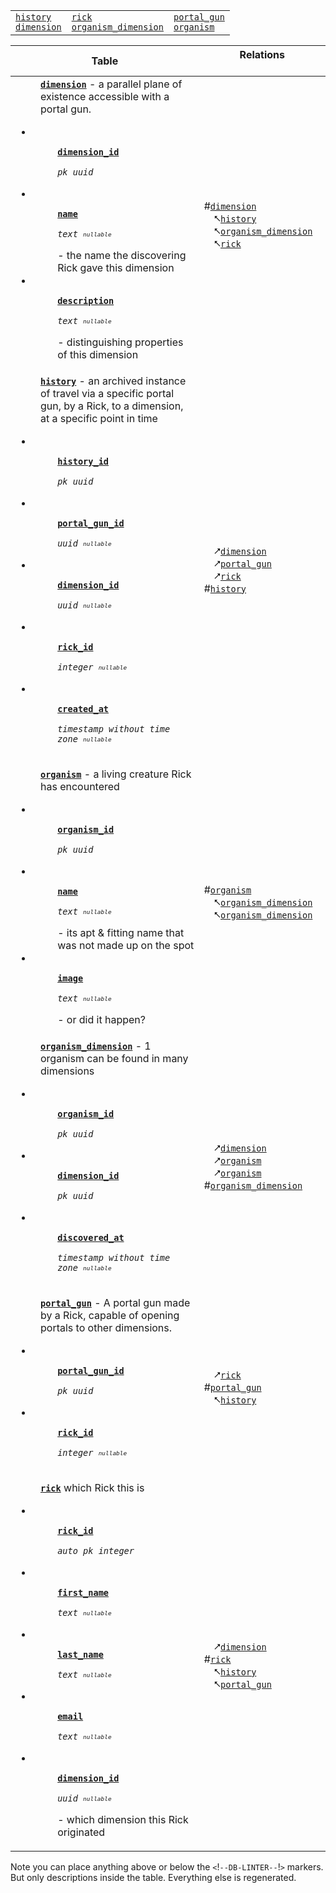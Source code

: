 <!--DB-LINTER-->
<table>
	<!--<thead><tr><th colspan=4 >Tables</th></tr></thead>-->
	<tbody>
		<tr valign=top >
			<td>
				<a href='#history'><code>history</code></a><br>
				<a href='#dimension'><code>dimension</code></a>
			</td>
			<td>
				<a href='#rick'><code>rick</code></a><br>
				<a href='#organism_dimension'><code>organism_dimension</code></a>
			</td>
			<td>
				<a href='#portal_gun'><code>portal_gun</code></a><br>
				<a href='#organism'><code>organism</code></a>
			</td>
		</tr>
	</tbody>
</table>
<table>
	<thead>
		<tr>
			<th>Table</th>
			<th>Relations
			&emsp;&emsp;&emsp;&emsp;&emsp;&emsp;&emsp;&emsp;&emsp;&emsp;&emsp;
			</th>
		</tr>
	</thead>
	<tbody>
			<tr>
			<td id='dimension'>
				<dd alt=table-description>
					<a href='#dimension'><code><b>dimension</b></code></a>
					- a parallel plane of existence accessible with a portal gun.
				</dd>
				<ul alt=table-columns>
					<li id='dimension.dimension_id' >
						<dd alt=column-description>
							<code>
								<b><a href='#dimension.dimension_id'>dimension_id</a></b>
								<i alt=column-type>pk uuid</i>
							</code>
							<!-- replace this comment with dimension.dimension_id description -->
						</dd>
					</li>
					<li id='dimension.name' >
						<dd alt=column-description>
							<code>
								<b><a href='#dimension.name'>name</a></b>
								<i alt=column-type>text <sub><sup>nullable</sup></sub></i>
							</code>
							- the name the discovering Rick gave this dimension
						</dd>
					</li>
					<li id='dimension.description' >
						<dd alt=column-description>
							<code>
								<b><a href='#dimension.description'>description</a></b>
								<i alt=column-type>text <sub><sup>nullable</sup></sub></i>
							</code>
							- distinguishing properties of this dimension
						</dd>
					</li>
				</ul>
			</td>
			<td>
			#<a href='#dimension'><code>dimension</code></a><br/>
			&emsp;⭦<a href='#history'><code>history</code></a><br/>
			&emsp;⭦<a href='#organism_dimension'><code>organism_dimension</code></a><br/>
			&emsp;⭦<a href='#rick'><code>rick</code></a>
			</td>
		</tr>
		<tr>
			<td id='history'>
				<dd alt=table-description>
					<a href='#history'><code><b>history</b></code></a>
					- an archived instance of travel via a specific portal gun, by a Rick, to a dimension, at a specific point in time
				</dd>
				<ul alt=table-columns>
					<li id='history.history_id' >
						<dd alt=column-description>
							<code>
								<b><a href='#history.history_id'>history_id</a></b>
								<i alt=column-type>pk uuid</i>
							</code>
							<!-- replace this comment with history.history_id description -->
						</dd>
					</li>
					<li id='history.portal_gun_id' >
						<dd alt=column-description>
							<code>
								<b><a href='#history.portal_gun_id'>portal_gun_id</a></b>
								<i alt=column-type>uuid <sub><sup>nullable</sup></sub></i>
							</code>
							<!-- replace this comment with history.portal_gun_id description -->
						</dd>
					</li>
					<li id='history.dimension_id' >
						<dd alt=column-description>
							<code>
								<b><a href='#history.dimension_id'>dimension_id</a></b>
								<i alt=column-type>uuid <sub><sup>nullable</sup></sub></i>
							</code>
							<!-- replace this comment with history.dimension_id description -->
						</dd>
					</li>
					<li id='history.rick_id' >
						<dd alt=column-description>
							<code>
								<b><a href='#history.rick_id'>rick_id</a></b>
								<i alt=column-type>integer <sub><sup>nullable</sup></sub></i>
							</code>
							<!-- replace this comment with history.rick_id description -->
						</dd>
					</li>
					<li id='history.created_at' >
						<dd alt=column-description>
							<code>
								<b><a href='#history.created_at'>created_at</a></b>
								<i alt=column-type>timestamp without time zone <sub><sup>nullable</sup></sub></i>
							</code>
							<!-- replace this comment with history.created_at description -->
						</dd>
					</li>
				</ul>
			</td>
			<td>
			&emsp;⭧<a href='#dimension'><code>dimension</code></a><br/>
			&emsp;⭧<a href='#portal_gun'><code>portal_gun</code></a><br/>
			&emsp;⭧<a href='#rick'><code>rick</code></a><br/>
			#<a href='#history'><code>history</code></a>
			</td>
		</tr>
		<tr>
			<td id='organism'>
				<dd alt=table-description>
					<a href='#organism'><code><b>organism</b></code></a>
					- a living creature Rick has encountered
				</dd>
				<ul alt=table-columns>
					<li id='organism.organism_id' >
						<dd alt=column-description>
							<code>
								<b><a href='#organism.organism_id'>organism_id</a></b>
								<i alt=column-type>pk uuid</i>
							</code>
							<!-- replace this comment with organism.organism_id description -->
						</dd>
					</li>
					<li id='organism.name' >
						<dd alt=column-description>
							<code>
								<b><a href='#organism.name'>name</a></b>
								<i alt=column-type>text <sub><sup>nullable</sup></sub></i>
							</code>
							- its apt & fitting name that was not made up on the spot
						</dd>
					</li>
					<li id='organism.image' >
						<dd alt=column-description>
							<code>
								<b><a href='#organism.image'>image</a></b>
								<i alt=column-type>text <sub><sup>nullable</sup></sub></i>
							</code>
							- or did it happen?
						</dd>
					</li>
				</ul>
			</td>
			<td>
			#<a href='#organism'><code>organism</code></a><br/>
			&emsp;⭦<a href='#organism_dimension'><code>organism_dimension</code></a><br/>
			&emsp;⭦<a href='#organism_dimension'><code>organism_dimension</code></a>
			</td>
		</tr>
		<tr>
			<td id='organism_dimension'>
				<dd alt=table-description>
					<a href='#organism_dimension'><code><b>organism_dimension</b></code></a>
					- 1 organism can be found in many dimensions
				</dd>
				<ul alt=table-columns>
					<li id='organism_dimension.organism_id' >
						<dd alt=column-description>
							<code>
								<b><a href='#organism_dimension.organism_id'>organism_id</a></b>
								<i alt=column-type>pk uuid</i>
							</code>
							<!-- replace this comment with organism_dimension.organism_id description -->
						</dd>
					</li>
					<li id='organism_dimension.dimension_id' >
						<dd alt=column-description>
							<code>
								<b><a href='#organism_dimension.dimension_id'>dimension_id</a></b>
								<i alt=column-type>pk uuid</i>
							</code>
							<!-- replace this comment with organism_dimension.dimension_id description -->
						</dd>
					</li>
					<li id='organism_dimension.discovered_at' >
						<dd alt=column-description>
							<code>
								<b><a href='#organism_dimension.discovered_at'>discovered_at</a></b>
								<i alt=column-type>timestamp without time zone <sub><sup>nullable</sup></sub></i>
							</code>
							<!-- replace this comment with organism_dimension.discovered_at description -->
						</dd>
					</li>
				</ul>
			</td>
			<td>
			&emsp;⭧<a href='#dimension'><code>dimension</code></a><br/>
			&emsp;⭧<a href='#organism'><code>organism</code></a><br/>
			&emsp;⭧<a href='#organism'><code>organism</code></a><br/>
			#<a href='#organism_dimension'><code>organism_dimension</code></a>
			</td>
		</tr>
		<tr>
			<td id='portal_gun'>
				<dd alt=table-description>
					<a href='#portal_gun'><code><b>portal_gun</b></code></a>
					- A portal gun made by a Rick, capable of opening portals to other dimensions.
				</dd>
				<ul alt=table-columns>
					<li id='portal_gun.portal_gun_id' >
						<dd alt=column-description>
							<code>
								<b><a href='#portal_gun.portal_gun_id'>portal_gun_id</a></b>
								<i alt=column-type>pk uuid</i>
							</code>
							<!-- replace this comment with portal_gun.portal_gun_id description -->
						</dd>
					</li>
					<li id='portal_gun.rick_id' >
						<dd alt=column-description>
							<code>
								<b><a href='#portal_gun.rick_id'>rick_id</a></b>
								<i alt=column-type>integer <sub><sup>nullable</sup></sub></i>
							</code>
							<!-- replace this comment with portal_gun.rick_id description -->
						</dd>
					</li>
				</ul>
			</td>
			<td>
			&emsp;⭧<a href='#rick'><code>rick</code></a><br/>
			#<a href='#portal_gun'><code>portal_gun</code></a><br/>
			&emsp;⭦<a href='#history'><code>history</code></a>
			</td>
		</tr>
		<tr>
			<td id='rick'>
				<dd alt=table-description>
					<a href='#rick'><code><b>rick</b></code></a>
					which Rick this is
				</dd>
				<ul alt=table-columns>
					<li id='rick.rick_id' >
						<dd alt=column-description>
							<code>
								<b><a href='#rick.rick_id'>rick_id</a></b>
								<i alt=column-type><i title="default generates new value">auto</i> pk integer</i>
							</code>
							<!-- replace this comment with rick.rick_id description -->
						</dd>
					</li>
					<li id='rick.first_name' >
						<dd alt=column-description>
							<code>
								<b><a href='#rick.first_name'>first_name</a></b>
								<i alt=column-type>text <sub><sup>nullable</sup></sub></i>
							</code>
							<!-- replace this comment with rick.first_name description -->
						</dd>
					</li>
					<li id='rick.last_name' >
						<dd alt=column-description>
							<code>
								<b><a href='#rick.last_name'>last_name</a></b>
								<i alt=column-type>text <sub><sup>nullable</sup></sub></i>
							</code>
							<!-- replace this comment with rick.last_name description -->
						</dd>
					</li>
					<li id='rick.email' >
						<dd alt=column-description>
							<code>
								<b><a href='#rick.email'>email</a></b>
								<i alt=column-type>text <sub><sup>nullable</sup></sub></i>
							</code>
							<!-- replace this comment with rick.email description -->
						</dd>
					</li>
					<li id='rick.dimension_id' >
						<dd alt=column-description>
							<code>
								<b><a href='#rick.dimension_id'>dimension_id</a></b>
								<i alt=column-type>uuid <sub><sup>nullable</sup></sub></i>
							</code>
							- which dimension this Rick originated
						</dd>
					</li>
				</ul>
			</td>
			<td>
			&emsp;⭧<a href='#dimension'><code>dimension</code></a><br/>
			#<a href='#rick'><code>rick</code></a><br/>
			&emsp;⭦<a href='#history'><code>history</code></a><br/>
			&emsp;⭦<a href='#portal_gun'><code>portal_gun</code></a>
			</td>
		</tr>
	</tbody>
</table>
<!--DB-LINTER-->

Note you can place anything above or below the `<`!`--DB-LINTER--`!`>` markers.
But only descriptions inside the table.  Everything else is regenerated.
<br><br><br><br><br><br><br><br><br><br><br><br><br><br><br><br><br><br><br>
<br><br><br><br><br><br><br><br><br><br><br><br><br><br><br><br><br><br><br>
<br><br><br><br><br><br><br><br><br><br><br><br><br><br><br><br><br><br><br>
This spaced added so scrolling works as expected.